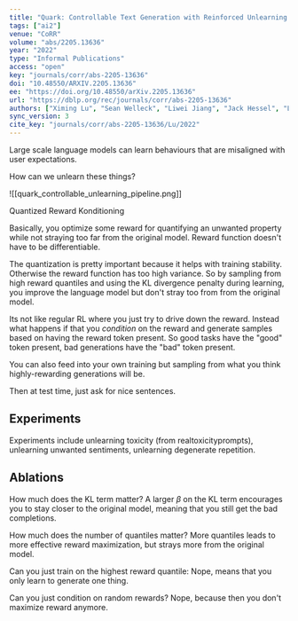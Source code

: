 ```yaml
---
title: "Quark: Controllable Text Generation with Reinforced Unlearning."
tags: ["ai2"]
venue: "CoRR"
volume: "abs/2205.13636"
year: "2022"
type: "Informal Publications"
access: "open"
key: "journals/corr/abs-2205-13636"
doi: "10.48550/ARXIV.2205.13636"
ee: "https://doi.org/10.48550/arXiv.2205.13636"
url: "https://dblp.org/rec/journals/corr/abs-2205-13636"
authors: ["Ximing Lu", "Sean Welleck", "Liwei Jiang", "Jack Hessel", "Lianhui Qin", "Peter West", "Prithviraj Ammanabrolu", "Yejin Choi"]
sync_version: 3
cite_key: "journals/corr/abs-2205-13636/Lu/2022"
---
```


Large scale language models can learn behaviours that are misaligned with user expectations.

How can we unlearn these things?

![[quark_controllable_unlearning_pipeline.png]]

Quantized Reward Konditioning

Basically, you optimize some reward for quantifying an unwanted property while not straying too far from the original model. Reward function doesn't have to be differentiable.

The quantization is pretty important because it helps with training stability. Otherwise the reward function has too high variance. So by sampling from high reward quantiles and using the KL divergence penalty during learning, you improve the language model but don't stray too from from the original model.

Its not like regular RL where you just try to drive down the reward. Instead what happens if that you *condition* on the reward and generate samples based on having the reward token present. So good tasks have the "good" token present, bad generations have the "bad" token present.

You can also feed into your own training but sampling from what you think highly-rewarding generations will be.

Then at test time, just ask for nice sentences.

## Experiments

Experiments include unlearning toxicity (from realtoxicityprompts), unlearning unwanted sentiments,  unlearning degenerate repetition.

## Ablations

How much does the KL term matter? A larger $\beta$ on the KL term encourages you to stay closer to the original model, meaning that you still get the bad completions.

How much does the number of quantiles matter? More quantiles leads to more effective reward maximization, but strays more from the original model.

Can you just train on the highest reward quantile: Nope, means that you only learn to generate one thing.

Can you just condition on random rewards? Nope, because then you don't maximize reward anymore.
